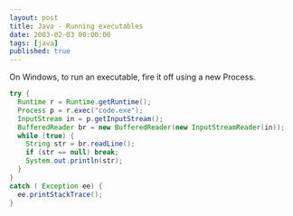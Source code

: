 ```yaml
---
layout: post
title: Java - Running executables
date: 2003-02-03 00:00:00
tags: [java]
published: true
---
```


On Windows, to run an executable, fire it off using a new Process.

```java
try {
  Runtime r = Runtime.getRuntime();
  Process p = r.exec("code.exe");
  InputStream in = p.getInputStream();
  BufferedReader br = new BufferedReader(new InputStreamReader(in));
  while (true) {
    String str = br.readLine();
    if (str == null) break;
    System.out.println(str);
  }
}
catch ( Exception ee) {
  ee.printStackTrace();
}
```
